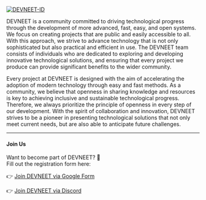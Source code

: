 [![DEVNEET-ID](https://ik.imagekit.io/anwarachilles/logo-full.png?updatedAt=1758212956776)](https://github.com/devneet-id)

DEVNEET is a community committed to driving technological progress through the development of more advanced, fast, easy, and open systems. We focus on creating projects that are public and easily accessible to all. With this approach, we strive to advance technology that is not only sophisticated but also practical and efficient in use. The DEVNEET team consists of individuals who are dedicated to exploring and developing innovative technological solutions, and ensuring that every project we produce can provide significant benefits to the wider community.

Every project at DEVNEET is designed with the aim of accelerating the adoption of modern technology through easy and fast methods. As a community, we believe that openness in sharing knowledge and resources is key to achieving inclusive and sustainable technological progress. Therefore, we always prioritize the principle of openness in every step of our development. With the spirit of collaboration and innovation, DEVNEET strives to be a pioneer in presenting technological solutions that not only meet current needs, but are also able to anticipate future challenges.

---

#### Join Us
Want to become part of DEVNEET? 🎉  
Fill out the registration form here: 

👉 [Join DEVNEET via Google Form](https://docs.google.com/forms/d/e/1FAIpQLSfKTrLILvtEmmiW9HbLdA9UvhZ6bYsoO0f7CXkEd1rDtk23lA/viewform)

👉 [Join DEVNEET via Discord](https://discord.gg/55V88E89)
